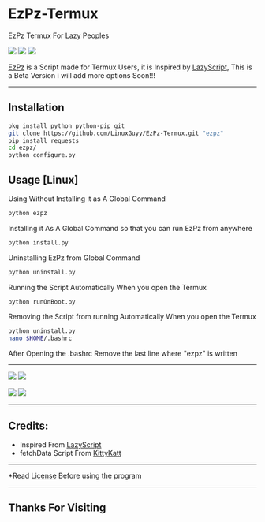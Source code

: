 # EzPz-Termux
EzPz Termux For Lazy Peoples

[<img src="https://img.shields.io/badge/LICENSE-Custom-blue?style=for-the-badge">](LICENSE) [<img src="https://img.shields.io/badge/Latest%20Version-1.0-orange?style=for-the-badge">](https://github.com/LinuxGuyy/EzPz-Termux) [<img src="https://img.shields.io/maintenance/yes/2021?style=for-the-badge">](https://github.com/LinuxGuyy/EzPz-Termux)

[EzPz](ezpz) is a Script made for Termux Users, it is Inspired by [LazyScript](https://github.com/arismelachroinos/lscript), This is a Beta Version i will add more options Soon!!!

---

## Installation
```bash
pkg install python python-pip git
git clone https://github.com/LinuxGuyy/EzPz-Termux.git "ezpz"
pip install requests
cd ezpz/
python configure.py
```

## Usage [Linux]

Using Without Installing it as A Global Command
```bash
python ezpz
```

Installing it As A Global Command so that you can run EzPz from anywhere
```bash
python install.py
```

Uninstalling EzPz from Global Command
```bash
python uninstall.py
```

Running the Script Automatically When you open the Termux
```bash
python runOnBoot.py
```

Removing the Script from running Automatically When you open the Termux
```bash
python uninstall.py
nano $HOME/.bashrc
```
After Opening the .bashrc Remove the last line where "ezpz" is written

---

[<img src="https://img.shields.io/badge/YouTube-LinuxGuy-%20%23E62117?style=for-the-badge">](https://www.youtube.com/channel/UCVmQpp6Ah3s6JnbBvA5Nh7A?sub_confirmation=1) [<img src="https://img.shields.io/badge/GitHub-LinuxGuyy-333?style=for-the-badge">](https://github.com/LinuxGuyy)

[<img src="https://img.shields.io/badge/TWITTER-LinuxGuyy-00a9ed?style=for-the-badge">](https://www.twitter.com/LinuxGuyy) [<img src="https://img.shields.io/badge/Telegram-LinuxGuyy-0088cc?style=for-the-badge">](https://t.me/LinuxGuyy)

---

## Credits:
* Inspired From [LazyScript](https://github.com/arismelachroinos/lscript)
* fetchData Script From [KittyKatt](https://github.com/KittyKatt/screenFetch)

---

*Read [License](LICENSE) Before using the program

---

## Thanks For Visiting
